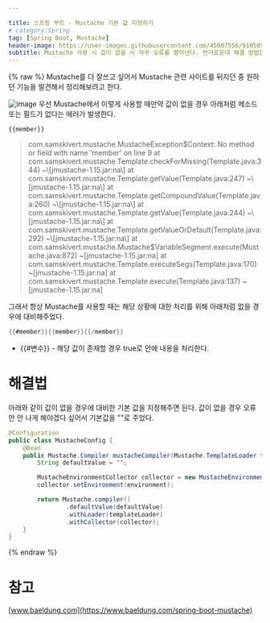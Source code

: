 ```yaml
---

title: 스프링 부트 - Mustache 기본 값 지정하기
# category:Spring
tag: [Spring Boot, Mustache]
header-image: https://user-images.githubusercontent.com/45007556/91050518-bd433e80-e659-11ea-883c-35c397a8a260.png
subtitle: Mustache 사용 시 값이 없을 시 자꾸 오류를 뱉어낸다. 번거로운데 해결 방법은 없을까? 그 해결 방법에 대해 알아보자
---
```


{% raw %}
Mustache를 더 잘쓰고 싶어서 Mustache 관련 사이트를 뒤지던 중 원하던 기능을 발견해서 정리해보려고 한다.

![image](https://user-images.githubusercontent.com/45007556/91050518-bd433e80-e659-11ea-883c-35c397a8a260.png)
우선 Mustache에서 이렇게 사용할 때만약 값이 없을 경우 아래처럼 메소드 또는 필드가 없다는 에러가 발생한다.

```
{{member}}
```

> com.samskivert.mustache.MustacheException$Context: No method or field with name 'member' on line 9 at com.samskivert.mustache.Template.checkForMissing(Template.java:344) ~\[jmustache-1.15.jar:na\] at com.samskivert.mustache.Template.getValue(Template.java:247) ~\[jmustache-1.15.jar:na\] at com.samskivert.mustache.Template.getCompoundValue(Template.java:260) ~\[jmustache-1.15.jar:na\] at com.samskivert.mustache.Template.getValue(Template.java:244) ~\[jmustache-1.15.jar:na\] at com.samskivert.mustache.Template.getValueOrDefault(Template.java:292) ~\[jmustache-1.15.jar:na\] at com.samskivert.mustache.Mustache$VariableSegment.execute(Mustache.java:872) ~\[jmustache-1.15.jar:na\] at com.samskivert.mustache.Template.executeSegs(Template.java:170) ~\[jmustache-1.15.jar:na\] at com.samskivert.mustache.Template.execute(Template.java:137) ~\[jmustache-1.15.jar:na\]

그래서 항상 Mustache를 사용할 때는 해당 상황에 대한 처리를 위해 아래처럼 없을 경우에 대비해주었다.

```java
{{#member}}{{member}}{{/member}}
```

- {{#변수}} - 해당 값이 존재할 경우 true로 안에 내용을 처리한다.

# 해결법

아래와 같이 값이 없을 경우에 대비한 기본 값을 지정해주면 된다.
값이 없을 경우 오류만 안 나게 해야겠다 싶어서 기본값을 ""로 주었다.

```java
@Configuration
public class MustacheConfig {
    @Bean
    public Mustache.Compiler mustacheCompiler(Mustache.TemplateLoader templateLoader, Environment environment) {
        String defaultValue = "";

        MustacheEnvironmentCollector collector = new MustacheEnvironmentCollector();
        collector.setEnvironment(environment);

        return Mustache.compiler()
                .defaultValue(defaultValue)
                .withLoader(templateLoader)
                .withCollector(collector);
    }
}
```

{% endraw %}

# 참고

[www.baeldung.com](https://www.baeldung.com/spring-boot-mustache)
